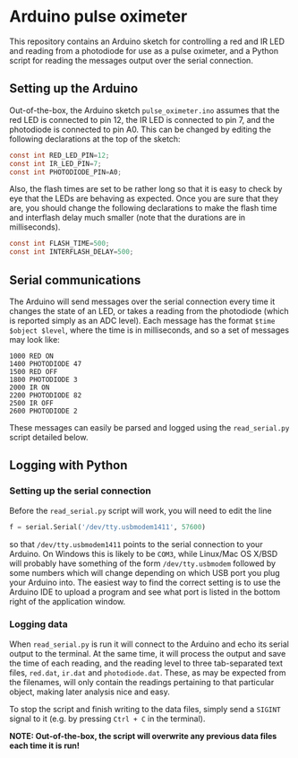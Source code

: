 # Arduino pulse oximeter
This repository contains an Arduino sketch for controlling a red and IR LED and reading from a photodiode for use as a pulse oximeter, and a Python script for reading the messages output over the serial connection.


## Setting up the Arduino
Out-of-the-box, the Arduino sketch ``pulse_oximeter.ino`` assumes that the red LED is connected to pin 12, the IR LED is connected to pin 7, and the photodiode is connected to pin A0.
This can be changed by editing the following declarations at the top of the sketch:
```c
const int RED_LED_PIN=12;
const int IR_LED_PIN=7;
const int PHOTODIODE_PIN=A0;
```

Also, the flash times are set to be rather long so that it is easy to check by eye that the LEDs are behaving as expected.
Once you are sure that they are, you should change the following declarations to make the flash time and interflash delay much smaller (note that the durations are in milliseconds).
```c
const int FLASH_TIME=500;
const int INTERFLASH_DELAY=500;
```


## Serial communications
The Arduino will send messages over the serial connection every time it changes the state of an LED, or takes a reading from the photodiode (which is reported simply as an ADC level).
Each message has the format ``$time $object $level``, where the time is in milliseconds, and so a set of messages may look like:
```
1000 RED ON
1400 PHOTODIODE 47
1500 RED OFF
1800 PHOTODIODE 3
2000 IR ON
2200 PHOTODIODE 82
2500 IR OFF
2600 PHOTODIODE 2
```
These messages can easily be parsed and logged using the ``read_serial.py`` script detailed below.


## Logging with Python
### Setting up the serial connection
Before the ``read_serial.py`` script will work, you will need to edit the line
```python
f = serial.Serial('/dev/tty.usbmodem1411', 57600)
```
so that ``/dev/tty.usbmodem1411`` points to the serial connection to your Arduino.
On Windows this is likely to be ``COM3``, while Linux/Mac OS X/BSD will probably have something of the form ``/dev/tty.usbmodem`` followed by some numbers which will change depending on which USB port you plug your Arduino into.
The easiest way to find the correct setting is to use the Arduino IDE to upload a program and see what port is listed in the bottom right of the application window.

### Logging data
When ``read_serial.py`` is run it will connect to the Arduino and echo its serial output to the terminal.
At the same time, it will process the output and save the time of each reading, and the reading level to three tab-separated text files, ``red.dat``, ``ir.dat`` and ``photodiode.dat``.
These, as may be expected from the filenames, will only contain the readings pertaining to that particular object, making later analysis nice and easy.

To stop the script and finish writing to the data files, simply send a ``SIGINT`` signal to it (e.g. by pressing ``Ctrl + C`` in the terminal).

**NOTE: Out-of-the-box, the script will overwrite any previous data files each time it is run!**
